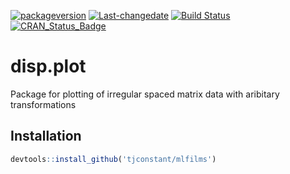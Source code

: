 [![packageversion](https://img.shields.io/badge/Package%20version-0.1.1-lightgrey.svg)](commits/master) [![Last-changedate](https://img.shields.io/badge/last%20change-2017--03--20-lightgrey.svg)](/commits/master) [![Build Status](https://travis-ci.org/tjconstant/disp.plot.svg?branch=master)](https://travis-ci.org/tjconstant/disp.plot.svg) [![CRAN\_Status\_Badge](http://www.r-pkg.org/badges/version/disp.plot)](https://cran.r-project.org/package=disp.plot)

disp.plot
=========

Package for plotting of irregular spaced matrix data with aribitary transformations

Installation
------------

``` r
devtools::install_github('tjconstant/mlfilms')
```
